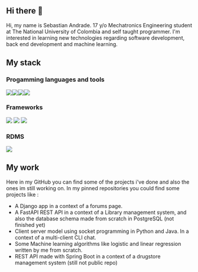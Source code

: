 ## Hi there 👋

Hi, my name is Sebastian Andrade. 17 y/o Mechatronics Engineering student at The National University of Colombia and self taught programmer. I'm interested in learning new technologies regarding software development, back end development and machine learning.

## My stack

### Progamming languages and tools
<img src="https://img.icons8.com/color/48/4a90e2/python--v1.png"/><img src="https://img.icons8.com/color/48/4a90e2/java-coffee-cup-logo--v1.png"/><img src="https://img.icons8.com/color/48/000000/sql.png"/><img src="https://img.icons8.com/color/48/4a90e2/git.png"/>

### Frameworks  
<img src="https://img.icons8.com/color/48/000000/django.png"/>  <img src="https://spring.io/images/favicon-9d25009f65637a49ac8d91eb1cf7b75e.ico"/> <img src="https://fastapi.tiangolo.com/img/icon-white.svg"/>

### RDMS
<img src="https://img.icons8.com/color/50/000000/postgreesql.png"/>


## My work
Here in my GitHub you can find some of the projects i've done and also the ones im still working on. In my pinned repositories you could find some projects like :
-	A Django app in a context of a forums page.
-	A FastAPI REST API in a context of a Library management system, and also the database schema made from scratch in PostgreSQL (not finished yet)
-	Client server model using socket programming in Python and Java. In a context of a multi-client CLI chat.
-	Some Machine learning algorithms like logistic and linear regression written by me from scratch.
-	REST API made with Spring Boot in a context of a drugstore management system (still not public repo)
